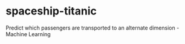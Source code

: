 # spaceship-titanic
Predict which passengers are transported to an alternate dimension - Machine Learning
